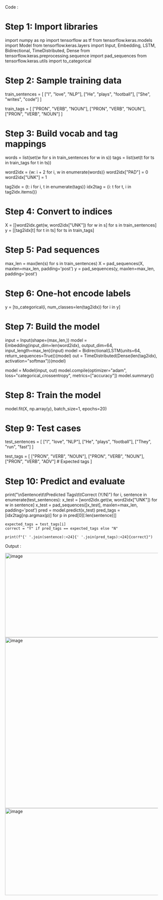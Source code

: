 Code :

# Step 1: Import libraries
import numpy as np
import tensorflow as tf
from tensorflow.keras.models import Model
from tensorflow.keras.layers import Input, Embedding, LSTM, Bidirectional, TimeDistributed, Dense
from tensorflow.keras.preprocessing.sequence import pad_sequences
from tensorflow.keras.utils import to_categorical

# Step 2: Sample training data
train_sentences = [
    ["I", "love", "NLP"],
    ["He", "plays", "football"],
    ["She", "writes", "code"]
]

train_tags = [
    ["PRON", "VERB", "NOUN"],
    ["PRON", "VERB", "NOUN"],
    ["PRON", "VERB", "NOUN"]
]

# Step 3: Build vocab and tag mappings
words = list(set(w for s in train_sentences for w in s))
tags = list(set(t for ts in train_tags for t in ts))

word2idx = {w: i + 2 for i, w in enumerate(words)}
word2idx["PAD"] = 0
word2idx["UNK"] = 1

tag2idx = {t: i for i, t in enumerate(tags)}
idx2tag = {i: t for t, i in tag2idx.items()}

# Step 4: Convert to indices
X = [[word2idx.get(w, word2idx["UNK"]) for w in s] for s in train_sentences]
y = [[tag2idx[t] for t in ts] for ts in train_tags]

# Step 5: Pad sequences
max_len = max(len(s) for s in train_sentences)
X = pad_sequences(X, maxlen=max_len, padding='post')
y = pad_sequences(y, maxlen=max_len, padding='post')

# Step 6: One-hot encode labels
y = [to_categorical(i, num_classes=len(tag2idx)) for i in y]

# Step 7: Build the model
input = Input(shape=(max_len,))
model = Embedding(input_dim=len(word2idx), output_dim=64, input_length=max_len)(input)
model = Bidirectional(LSTM(units=64, return_sequences=True))(model)
out = TimeDistributed(Dense(len(tag2idx), activation="softmax"))(model)

model = Model(input, out)
model.compile(optimizer="adam", loss="categorical_crossentropy", metrics=["accuracy"])
model.summary()

# Step 8: Train the model
model.fit(X, np.array(y), batch_size=1, epochs=20)

# Step 9: Test cases
test_sentences = [
    ["I", "love", "NLP"],
    ["He", "plays", "football"],
    ["They", "run", "fast"]
]

test_tags = [
    ["PRON", "VERB", "NOUN"],
    ["PRON", "VERB", "NOUN"],
    ["PRON", "VERB", "ADV"]  # Expected tags
]

# Step 10: Predict and evaluate
print("\nSentence\t\tPredicted Tags\t\tCorrect (Y/N)")
for i, sentence in enumerate(test_sentences):
    x_test = [word2idx.get(w, word2idx["UNK"]) for w in sentence]
    x_test = pad_sequences([x_test], maxlen=max_len, padding='post')
    pred = model.predict(x_test)
    pred_tags = [idx2tag[np.argmax(p)] for p in pred[0][:len(sentence)]]

    expected_tags = test_tags[i]
    correct = "Y" if pred_tags == expected_tags else "N"

    print(f"{' '.join(sentence):<24}{' '.join(pred_tags):<24}{correct}")

Output :

<img width="636" height="277" alt="image" src="https://github.com/user-attachments/assets/d6ee1fd6-1975-48c6-82e7-98d0ac894162" />
<img width="671" height="561" alt="image" src="https://github.com/user-attachments/assets/2103cba9-6439-468d-9b1c-9ef46bdb5520" />
<img width="596" height="286" alt="image" src="https://github.com/user-attachments/assets/2540913f-4601-45f5-b936-c7066ada2fb2" />

